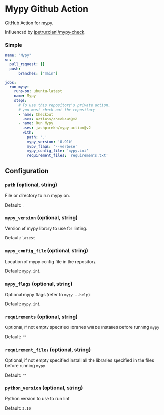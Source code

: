 # Mypy Github Action

GitHub Action for [mypy](https://mypy.readthedocs.io/en/master/).

Influenced by [jpetrucciani/mypy-check](https://github.com/jpetrucciani/mypy-check). 

### Simple

```yaml
name: "Mypy"
on:
  pull_request: {}
  push:
      branches: ["main"]

jobs:
  run_mypy:
    runs-on: ubuntu-latest
    name: Mypy
    steps:
      # To use this repository's private action,
      # you must check out the repository
      - name: Checkout
        uses: actions/checkout@v2
      - name: Run Mypy
        uses: jashparekh/mypy-action@v2
        with:
          path: '.'
          mypy_version: '0.910'
          mypy_flags: '--verbose'
          mypy_config_file: 'mypy.ini'
          requirement_files: 'requirements.txt'
```

## Configuration

### `path` (optional, string)

File or directory to run mypy on.

Default: `.`

### `mypy_version` (optional, string)

Version of mypy library to use for linting.

Default: `latest`

### `mypy_config_file` (optional, string)

Location of mypy config file in the repository.

Default: `mypy.ini`

### `mypy_flags` (optional, string)

Optional mypy flags (refer to `mypy --help`)

Default: `mypy.ini`

### `requirements` (optional, string)

Optional, if not empty specified libraries will be installed before running `mypy`

Default: `""`

### `requirement_files` (optional, string)

Optional, if not empty specified install all the libraries specified in the files before running `mypy`

Default: `""`

### `python_version` (optional, string)

Python version to use to run lint

Default: `3.10`
